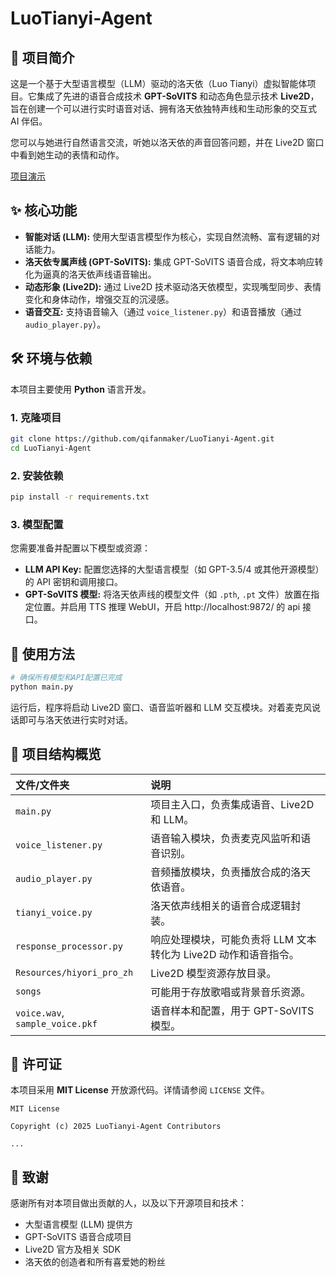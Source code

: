 # LuoTianyi-Agent

[](https://www.google.com/search?q=https://github.com/qifanmaker/LuoTianyi-Agent/blob/main/LICENSE)
[](https://github.com/qifanmaker/LuoTianyi-Agent)

## 🌟 项目简介

这是一个基于大型语言模型（LLM）驱动的洛天依（Luo Tianyi）虚拟智能体项目。它集成了先进的语音合成技术 **GPT-SoVITS** 和动态角色显示技术 **Live2D**，旨在创建一个可以进行实时语音对话、拥有洛天依独特声线和生动形象的交互式 AI 伴侣。

您可以与她进行自然语言交流，听她以洛天依的声音回答问题，并在 Live2D 窗口中看到她生动的表情和动作。

[项目演示](https://www.bilibili.com/video/BV1moHNzNEvP)

## ✨ 核心功能

  * **智能对话 (LLM):** 使用大型语言模型作为核心，实现自然流畅、富有逻辑的对话能力。
  * **洛天依专属声线 (GPT-SoVITS):** 集成 GPT-SoVITS 语音合成，将文本响应转化为逼真的洛天依声线语音输出。
  * **动态形象 (Live2D):** 通过 Live2D 技术驱动洛天依模型，实现嘴型同步、表情变化和身体动作，增强交互的沉浸感。
  * **语音交互:** 支持语音输入（通过 `voice_listener.py`）和语音播放（通过 `audio_player.py`）。

## 🛠️ 环境与依赖

本项目主要使用 **Python** 语言开发。

### 1\. 克隆项目

```bash
git clone https://github.com/qifanmaker/LuoTianyi-Agent.git
cd LuoTianyi-Agent
```

### 2\. 安装依赖

```bash
pip install -r requirements.txt
```

### 3\. 模型配置

您需要准备并配置以下模型或资源：

  * **LLM API Key:** 配置您选择的大型语言模型（如 GPT-3.5/4 或其他开源模型）的 API 密钥和调用接口。
  * **GPT-SoVITS 模型:** 将洛天依声线的模型文件（如 `.pth`, `.pt` 文件）放置在指定位置。并启用 TTS 推理 WebUI，开启 http://localhost:9872/ 的 api 接口。

## 🚀 使用方法

```bash
# 确保所有模型和API配置已完成
python main.py
```

运行后，程序将启动 Live2D 窗口、语音监听器和 LLM 交互模块。对着麦克风说话即可与洛天依进行实时对话。

## 📂 项目结构概览

| 文件/文件夹 | 说明 |
| :--- | :--- |
| `main.py` | 项目主入口，负责集成语音、Live2D 和 LLM。 |
| `voice_listener.py` | 语音输入模块，负责麦克风监听和语音识别。 |
| `audio_player.py` | 音频播放模块，负责播放合成的洛天依语音。 |
| `tianyi_voice.py` | 洛天依声线相关的语音合成逻辑封装。 |
| `response_processor.py` | 响应处理模块，可能负责将 LLM 文本转化为 Live2D 动作和语音指令。 |
| `Resources/hiyori_pro_zh` | Live2D 模型资源存放目录。 |
| `songs` | 可能用于存放歌唱或背景音乐资源。 |
| `voice.wav`, `sample_voice.pkf` | 语音样本和配置，用于 GPT-SoVITS 模型。 |

## 📜 许可证

本项目采用 **MIT License** 开放源代码。详情请参阅 `LICENSE` 文件。

```
MIT License

Copyright (c) 2025 LuoTianyi-Agent Contributors

...
```

## 💖 致谢

感谢所有对本项目做出贡献的人，以及以下开源项目和技术：

  * 大型语言模型 (LLM) 提供方
  * GPT-SoVITS 语音合成项目
  * Live2D 官方及相关 SDK
  * 洛天依的创造者和所有喜爱她的粉丝
